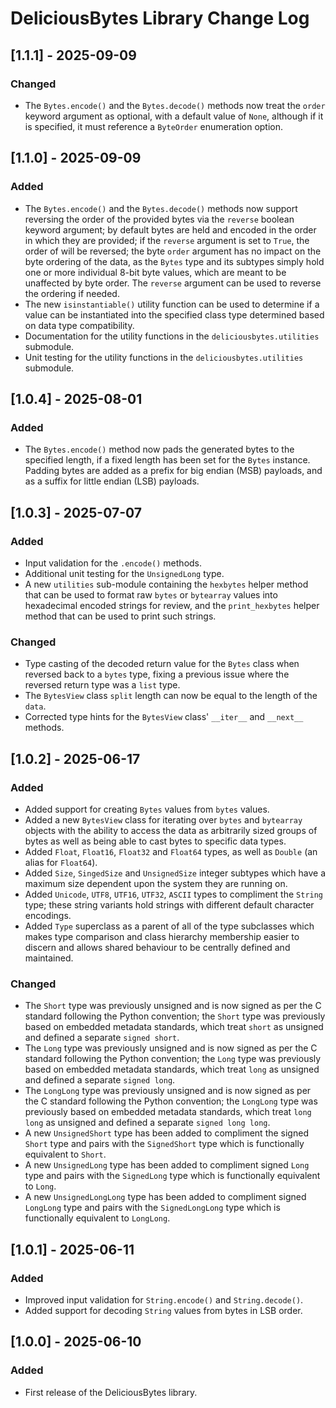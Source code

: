 # DeliciousBytes Library Change Log

## [1.1.1] - 2025-09-09
### Changed
- The `Bytes.encode()` and the `Bytes.decode()` methods now treat the `order` keyword
argument as optional, with a default value of `None`, although if it is specified, it
must reference a `ByteOrder` enumeration option.

## [1.1.0] - 2025-09-09
### Added
- The `Bytes.encode()` and the `Bytes.decode()` methods now support reversing the order
of the provided bytes via the `reverse` boolean keyword argument; by default bytes are
held and encoded in the order in which they are provided; if the `reverse` argument is
set to `True`, the order of will be reversed; the byte `order` argument has no impact on
the byte ordering of the data, as the `Bytes` type and its subtypes simply hold one or
more individual 8-bit byte values, which are meant to be unaffected by byte order. The
`reverse` argument can be used to reverse the ordering if needed.
- The new `isinstantiable()` utility function can be used to determine if a value can be
instantiated into the specified class type determined based on data type compatibility.
- Documentation for the utility functions in the `deliciousbytes.utilities` submodule.
- Unit testing for the utility functions in the `deliciousbytes.utilities` submodule.

## [1.0.4] - 2025-08-01
### Added
- The `Bytes.encode()` method now pads the generated bytes to the specified length, if a
fixed length has been set for the `Bytes` instance. Padding bytes are added as a prefix
for big endian (MSB) payloads, and as a suffix for little endian (LSB) payloads.

## [1.0.3] - 2025-07-07
### Added
- Input validation for the `.encode()` methods.
- Additional unit testing for the `UnsignedLong` type.
- A new `utilities` sub-module containing the `hexbytes` helper method that can be used
to format raw `bytes` or `bytearray` values into hexadecimal encoded strings for review,
and the `print_hexbytes` helper method that can be used to print such strings.

### Changed
- Type casting of the decoded return value for the `Bytes` class when reversed back to a
`bytes` type, fixing a previous issue where the reversed return type was a `list` type.
- The `BytesView` class `split` length can now be equal to the length of the `data`.
- Corrected type hints for the `BytesView` class' `__iter__` and `__next__` methods.

## [1.0.2] - 2025-06-17
### Added
- Added support for creating `Bytes` values from `bytes` values.
- Added a new `BytesView` class for iterating over `bytes` and `bytearray` objects with
the ability to access the data as arbitrarily sized groups of bytes as well as being able
to cast bytes to specific data types.
- Added `Float`, `Float16`, `Float32` and `Float64` types, as well as `Double` (an alias for `Float64`).
- Added `Size`, `SingedSize` and `UnsignedSize` integer subtypes which have a maximum size dependent upon the system they are running on.
- Added `Unicode`, `UTF8`, `UTF16`, `UTF32`, `ASCII` types to compliment the `String` type; these string variants hold strings with different default character encodings.
- Added `Type` superclass as a parent of all of the type subclasses which makes type comparison and class hierarchy membership easier to discern and allows shared behaviour to be centrally defined and maintained.

### Changed
- The `Short` type was previously unsigned and is now signed as per the C standard following the Python convention; the `Short` type was previously based on embedded metadata standards, which treat `short` as unsigned and defined a separate `signed short`.
- The `Long` type was previously unsigned and is now signed as per the C standard following the Python convention; the `Long` type was previously based on embedded metadata standards, which treat `long` as unsigned and defined a separate `signed long`.
- The `LongLong` type was previously unsigned and is now signed as per the C standard following the Python convention; the `LongLong` type was previously based on embedded metadata standards, which treat `long long` as unsigned and defined a separate `signed long long`.
- A new `UnsignedShort` type has been added to compliment the signed `Short` type and pairs with the `SignedShort` type which is functionally equivalent to `Short`.
- A new `UnsignedLong` type has been added to compliment signed `Long` type and pairs with the `SignedLong` type which is functionally equivalent to `Long`.
- A new `UnsignedLongLong` type has been added to compliment signed `LongLong` type and pairs with the `SignedLongLong` type which is functionally equivalent to `LongLong`.

## [1.0.1] - 2025-06-11
### Added
- Improved input validation for `String.encode()` and `String.decode()`.
- Added support for decoding `String` values from bytes in LSB order.

## [1.0.0] - 2025-06-10
### Added
- First release of the DeliciousBytes library.
